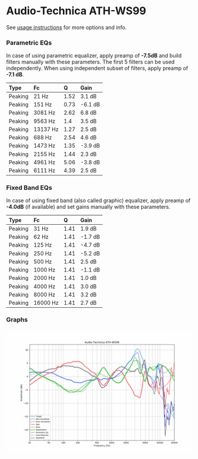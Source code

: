 # Audio-Technica ATH-WS99
See [usage instructions](https://github.com/jaakkopasanen/AutoEq#usage) for more options and info.

### Parametric EQs
In case of using parametric equalizer, apply preamp of **-7.5dB** and build filters manually
with these parameters. The first 5 filters can be used independently.
When using independent subset of filters, apply preamp of **-7.1 dB**.

| Type    | Fc       |    Q | Gain    |
|:--------|:---------|:-----|:--------|
| Peaking | 21 Hz    | 1.52 | 3.1 dB  |
| Peaking | 151 Hz   | 0.73 | -6.1 dB |
| Peaking | 3081 Hz  | 2.62 | 6.8 dB  |
| Peaking | 9563 Hz  | 1.4  | 3.5 dB  |
| Peaking | 13137 Hz | 1.27 | 2.5 dB  |
| Peaking | 688 Hz   | 2.54 | 4.6 dB  |
| Peaking | 1473 Hz  | 1.35 | -3.9 dB |
| Peaking | 2155 Hz  | 1.44 | 2.3 dB  |
| Peaking | 4961 Hz  | 5.06 | -3.8 dB |
| Peaking | 6111 Hz  | 4.39 | 2.5 dB  |

### Fixed Band EQs
In case of using fixed band (also called graphic) equalizer, apply preamp of **-4.0dB**
(if available) and set gains manually with these parameters.

| Type    | Fc       |    Q | Gain    |
|:--------|:---------|:-----|:--------|
| Peaking | 31 Hz    | 1.41 | 1.9 dB  |
| Peaking | 62 Hz    | 1.41 | -1.7 dB |
| Peaking | 125 Hz   | 1.41 | -4.7 dB |
| Peaking | 250 Hz   | 1.41 | -5.2 dB |
| Peaking | 500 Hz   | 1.41 | 2.5 dB  |
| Peaking | 1000 Hz  | 1.41 | -1.1 dB |
| Peaking | 2000 Hz  | 1.41 | 1.0 dB  |
| Peaking | 4000 Hz  | 1.41 | 3.0 dB  |
| Peaking | 8000 Hz  | 1.41 | 3.2 dB  |
| Peaking | 16000 Hz | 1.41 | 2.7 dB  |

### Graphs
![](./Audio-Technica%20ATH-WS99.png)